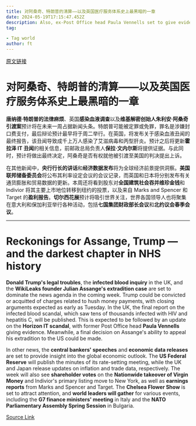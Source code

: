 ```yaml
---
title: 对阿桑奇、特朗普的清算——以及英国医疗服务体系史上最黑暗的一章
date: 2024-05-19T17:15:47.452Z
description: Also, ex-Post Office head Paula Vennells set to give evidence in the Horizon IT scandal inquiry
tag: 

- Tag world
author: ft
---
```


[原文链接](https://ft.com/content/ed079f28-8b9c-4cc5-b6c1-1b14e2cc4edf)

# 对阿桑奇、特朗普的清算——以及英国医疗服务体系史上最黑暗的一章

**唐纳德·特朗普的法律麻烦**、英国**感染血液调查**以及**维基解密创始人朱利安·阿桑奇引渡案**预计将在未来一周占据新闻头条。特朗普可能被定罪或免罪，罪名是涉嫌封口费支付，最后辩论预计最早将于周二举行。在英国，将发布关于感染血液丑闻的最终报告，该丑闻导致成千上万人感染了艾滋病毒和丙型肝炎。预计之后将更新**霍拉泽 IT 丑闻**的相关信息，前邮政总局负责人**保拉·文内尔斯**将提供证据。与此同时，预计将做出最终决定，阿桑奇是否有权就他被引渡至美国的判决提出上诉。

在其他新闻中，**央行行长的讲话**和**经济数据发布**将为全球经济前景提供洞察。**美国联邦储备委员会**将公布其利率设定会议的会议记录，而英国和日本将分别发布有关通货膨胀和贸易数据的更新。本周还将看到股东对**全国建筑社会吞并维珍金钱**和 Indivior 将其主要上市地位转移到纽约的投票，以及来自 Marks and Spencer 和 Target 的**盈利报告**。**切尔西花展**预计将吸引世界关注，世界各国领导人也将聚集在意大利和保加利亚举行各种活动，包括**七国集团财政部长会议**和**北约议会春季会议**。

---

# Reckonings for Assange, Trump — and the darkest chapter in NHS history 

**Donald Trump's legal troubles**, the **infected blood inquiry** in the UK, and the **WikiLeaks founder Julian Assange's extradition case** are set to dominate the news agenda in the coming week. Trump could be convicted or acquitted of charges related to hush money payments, with closing arguments expected as early as Tuesday. In the UK, the final report on the infected blood scandal, which saw tens of thousands infected with HIV and hepatitis C, will be published. This is expected to be followed by an update on the **Horizon IT scandal**, with former Post Office head **Paula Vennells** giving evidence. Meanwhile, a final decision on Assange's ability to appeal his extradition to the US could be made. 

In other news, the **central bankers' speeches** and **economic data releases** are set to provide insight into the global economic outlook. The **US Federal Reserve** will publish the minutes of its rate-setting meeting, while the UK and Japan release updates on inflation and trade data, respectively. The week will also see **shareholder votes** on the **Nationwide takeover of Virgin Money** and Indivior's primary listing move to New York, as well as **earnings reports** from Marks and Spencer and Target. The **Chelsea Flower Show** is set to attract attention, and **world leaders will gather** for various events, including the **G7 finance ministers' meeting** in Italy and the **NATO Parliamentary Assembly Spring Session** in Bulgaria.

[Source Link](https://ft.com/content/ed079f28-8b9c-4cc5-b6c1-1b14e2cc4edf)


